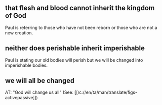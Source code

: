 ## that flesh and blood cannot inherit the kingdom of God ##

Paul is referring to those who have not been reborn or those who are not a new creation.

## neither does perishable inherit imperishable ##

Paul is stating our old bodies will perish but we will be changed into imperishable bodies.

## we will all be changed ##

AT: "God will change us all" (See: [[rc://en/ta/man/translate/figs-activepassive]])